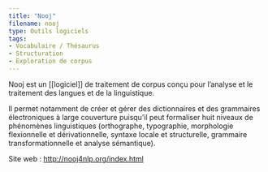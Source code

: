 ```yaml
---
title: "Nooj"
filename: nooj
type: Outils logiciels
tags:
- Vocabulaire / Thésaurus
- Structuration
- Exploration de corpus
---
```


Nooj est un [[logiciel]] de traitement de corpus conçu pour l’analyse et le traitement des langues et de la linguistique. 

Il permet notamment de créer et gérer des dictionnaires et des grammaires électroniques à large couverture puisqu’il peut formaliser huit niveaux de phénomènes linguistiques (orthographe, typographie, morphologie flexionnelle et dérivationnelle, syntaxe locale et structurelle, grammaire transformationnelle et analyse sémantique).

Site web : <http://nooj4nlp.org/index.html>

